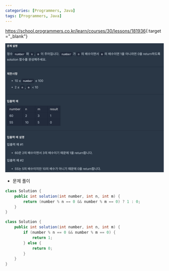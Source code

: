 ```yaml
---
categories: [Programmers, Java]
tags: [Programmers, Java] 
---
```


<https://school.programmers.co.kr/learn/courses/30/lessons/181936>{:target="_blank"}

![문제](/assets/img/programmers/java/%EA%B3%B5%EB%B0%B0%EC%88%98.png)

- 문제 풀이

```java
class Solution {
    public int solution(int number, int n, int m) {
        return (number % n == 0 && number % m == 0) ? 1 : 0;
    }
}
```
```java
class Solution {
    public int solution(int number, int n, int m) {
        if (number % n == 0 && number % m == 0) {
            return 1;
        } else {
            return 0;
        }
    }
}
```
